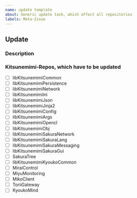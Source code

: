 ```yaml
---
name: update template
about: Generic update task, which affect all repositories
labels: Meta-Issue
---
```


## Update

### Description

### Kitsunemimi-Repos, which have to be updated

- [ ] libKitsunemimiCommon
- [ ] libKitsunemimiPersistence
- [ ] libKitsunemimiNetwork
- [ ] libKitsunemimiIni
- [ ] libKitsunemimiJson
- [ ] libKitsunemimiJinja2
- [ ] libKitsunemimiConfig
- [ ] libKitsunemimiArgs
- [ ] libKitsunemimiOpencl
- [ ] libKitsunemimiObj
- [ ] libKitsunemimiSakuraNetwork
- [ ] libKitsunemimiSakuraLang
- [ ] libKitsunemimiSakuraMessaging
- [ ] libKitsunemimiSakuraGui
- [ ] SakuraTree
- [ ] libKitsunemimiKyoukoCommon
- [ ] MiraiControl
- [ ] MiyuMonitoring
- [ ] MikoClient
- [ ] ToriiGateway
- [ ] KyoukoMind

